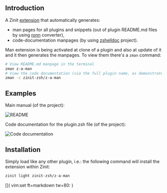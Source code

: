 ## Introduction

A Zinit [extension](../Annexes/) that automatically generates:

  - man pages for all plugins and snippets (out of plugin README.md files by
    using [ronn](https://github.com/rtomayko/ronn) converter),
  - code-documentation manpages (by using
    [zshelldoc](https://github.com/zdharma/zshelldoc) project).

Man extension is being activated at clone of a plugin and also at update of it
and it then generates the manpages. To view them there's a `zman` command:

```zsh
# View README.md manpage in the terminal
zman z-a-man
# View the code documentation (via the full plugin name, as demonstrated)
zman -c zinit-zsh/z-a-man
```

## Examples

Main manual (of the project):

![README](https://raw.githubusercontent.com/zinit-zsh/z-a-man/master/images/zman-readme.png)

Code documentation for the plugin.zsh file (of the project):

![Code documentation](https://raw.githubusercontent.com/zinit-zsh/z-a-man/master/images/zman-cd.png)

## Installation

Simply load like any other plugin, i.e.: the following command will install the
extension within Zinit:

```zsh
zinit light zinit-zsh/z-a-man
```

[]( vim:set ft=markdown tw=80: )
